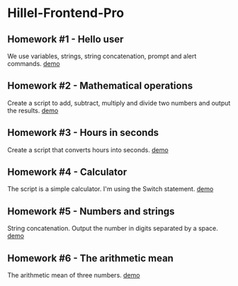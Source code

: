 # Hillel-Frontend-Pro
## Homework #1 - Hello user
We use variables, strings, string concatenation, prompt and alert commands.
[demo](https://wwwowka.github.io/Hillel-Frontend-Pro/Homework_01/)

## Homework #2 - Mathematical operations
Create a script to add, subtract, multiply and divide two numbers and output the results.
[demo](https://wwwowka.github.io/Hillel-Frontend-Pro/Homework_02/)

## Homework #3 - Hours in seconds
Create a script that converts hours into seconds.
[demo](https://wwwowka.github.io/Hillel-Frontend-Pro/Homework_03/)

## Homework #4 - Calculator
The script is a simple calculator. I'm using the Switch statement.
[demo](https://wwwowka.github.io/Hillel-Frontend-Pro/Homework_04/)

## Homework #5 - Numbers and strings
String concatenation.
Output the number in digits separated by a space.
[demo](https://wwwowka.github.io/Hillel-Frontend-Pro/Homework_05/)

## Homework #6 - The arithmetic mean
The arithmetic mean of three numbers.
[demo](https://wwwowka.github.io/Hillel-Frontend-Pro/Homework_06/)